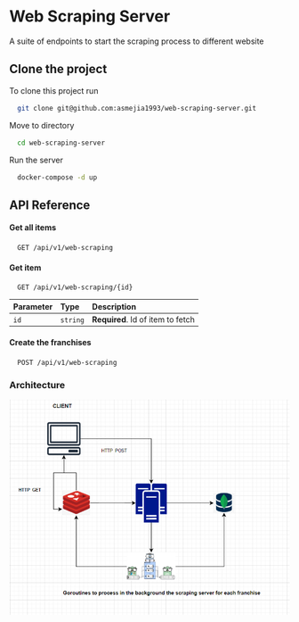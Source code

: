 
# Web Scraping Server

A suite of endpoints to start the scraping process to different website


## Clone the project

To clone this project run

```bash
  git clone git@github.com:asmejia1993/web-scraping-server.git
```

Move to directory

```bash
  cd web-scraping-server
```

Run the server

```bash
  docker-compose -d up
```
## API Reference

#### Get all items

```http
  GET /api/v1/web-scraping
```

#### Get item

```http
  GET /api/v1/web-scraping/{id}
```

| Parameter | Type     | Description                       |
| :-------- | :------- | :-------------------------------- |
| `id`      | `string` | **Required**. Id of item to fetch |

#### Create the franchises

```http
  POST /api/v1/web-scraping
```

### Architecture

![Alt text](/docs/architecture.PNG "Architecture Diagram")